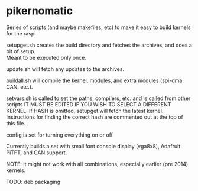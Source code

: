 pikernomatic
============

Series of scripts (and maybe makefiles, etc) to make it easy to build kernels for the raspi

setupget.sh creates the build directory and fetches the archives, and does a bit of setup.  
Meant to be executed only once.

update.sh will fetch any updates to the archives.

buildall.sh will compile the kernel, modules, and extra modules (spi-dma, CAN, etc.).

setvars.sh is called to set the paths, compilers, etc. and is called from other scripts
IT MUST BE EDITED IF YOU WISH TO SELECT A DIFFERENT KERNEL.
If HASH is omitted, setupget will fetch the latest kernel.
Instructions for finding the correct hash are commented out at the top of this file.

config is set for turning everything on or off.

Currently builds a set with small font console display (vga8x8), Adafruit PiTFT, and CAN support.

NOTE: it might not work with all combinations, especially earlier (pre 2014) kernels.

TODO: deb packaging
